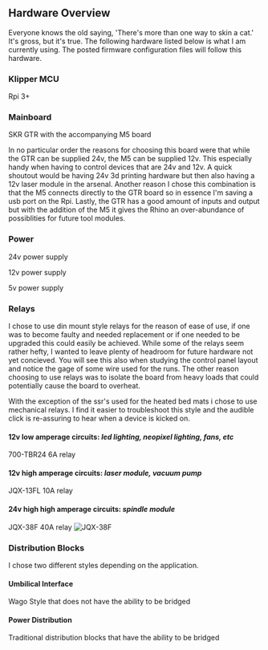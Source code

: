 ## Hardware Overview
Everyone knows the old saying, 'There's more than one way to skin a cat.'  It's gross, but it's true.  The following hardware listed below is what I am currently using.  The posted firmware configuration files will follow this hardware.

### Klipper MCU
Rpi 3+

### Mainboard
SKR GTR with the accompanying M5 board

In no particular order the reasons for choosing this board were that while the GTR can be supplied 24v, the M5 can be supplied 12v.  This especially handy when having to control devices that are 24v and 12v.  A quick shoutout would be having 24v 3d printing hardware but then also having a 12v laser module in the arsenal.  Another reason I chose this combination is that the M5 connects directly to the GTR board so in essence I'm saving a usb port on the Rpi.  Lastly, the GTR has a good amount of inputs and output but with the addition of the M5 it gives the Rhino an over-abundance of possiblities for future tool modules.

### Power
24v power supply

12v power supply

5v power supply

### Relays
I chose to use din mount style relays for the reason of ease of use, if one was to become faulty and needed replacement or if one needed to be upgraded this could easily be achieved.  While some of the relays seem rather hefty, I wanted to leave plenty of headroom for future hardware not yet concieved.  You will see this also when studying the control panel layout and notice the gage of some wire used for the runs.  The other reason choosing to use relays was to isolate the board from heavy loads that could potentially cause the board to overheat.

With the exception of the ssr's used for the heated bed mats i chose to use mechanical relays.  I find it easier to troubleshoot this style and the audible click is re-assuring to hear when a device is kicked on.

#### 12v low amperage circuits: *led lighting, neopixel lighting, fans, etc*
700-TBR24 6A relay

#### 12v high amperage circuits: *laser module, vacuum pump*
JQX-13FL 10A relay

#### 24v high high amperage circuits: *spindle module*
JQX-38F 40A relay
![JQX-38F](https://github.com/Makersmic/Rhino-3d-Printer/Electrical/Images/JQX-38F.jpg)

### Distribution Blocks
I chose two different styles depending on the application.  

#### Umbilical Interface
Wago Style that does not have the ability to be bridged

#### Power Distribution
Traditional distribution blocks that have the ability to be bridged

